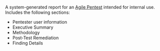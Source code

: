 A system-generated report for an [Agile Pentest](/getting-started/glossary/#agile-pentest) intended for internal use. Includes the following sections:<ul><li>Pentester user information</li><li>Executive Summary</li><li>Methodology</li><li>Post-Test Remediation</li><li>Finding Details</li></ul>